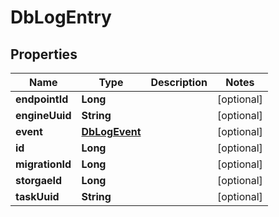 
# DbLogEntry

## Properties
Name | Type | Description | Notes
------------ | ------------- | ------------- | -------------
**endpointId** | **Long** |  |  [optional]
**engineUuid** | **String** |  |  [optional]
**event** | [**DbLogEvent**](DbLogEvent.md) |  |  [optional]
**id** | **Long** |  |  [optional]
**migrationId** | **Long** |  |  [optional]
**storgaeId** | **Long** |  |  [optional]
**taskUuid** | **String** |  |  [optional]



